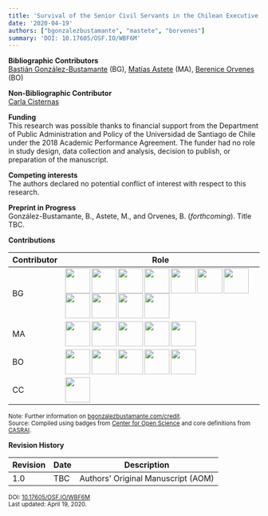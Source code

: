 ```yaml
---
title: 'Survival of the Senior Civil Servants in the Chilean Executive Branch'
date: '2020-04-19'
authors: ["bgonzalezbustamante", "mastete", "borvenes"]
summary: 'DOI: 10.17605/OSF.IO/WBF6M'
---
```


**Bibliographic Contributors** <br />
[Bastián González-Bustamante](../../) (BG), [Matías Astete](../../authors/mastete) (MA), [Berenice Orvenes](../../authors/borvenes) (BO)

**Non-Bibliographic Contributor** <br />
[Carla Cisternas](../../authors/ccisternas)

**Funding** <br />
This research was possible thanks to financial support from the Department of Public Administration and Policy of the Universidad de Santiago de Chile under the 2018 Academic Performance Agreement. The funder had no role in study design, data collection and analysis, decision to publish, or preparation of the manuscript.

**Competing interests** <br />
The authors declared no potential conflict of interest with respect to this research.

**Preprint in Progress** <br />
González-Bustamante, B., Astete, M., and Orvenes, B. (*forthcoming*). Title TBC. <br />

**Contributions** 

| Contributor | Role |
|---|---|
| BG | [<img src="../conceptualization.png" align="left" width="50" />](../conceptualization.png) [<img src="../formal_analysis.png" align="left" width="50" />](../formal_analysis.png) [<img src="../funding_acquisition.png" align="left" width="50" />](../funding_acquisition.png) [<img src="../methodology.png" align="left" width="50" />](../methodology.png) [<img src="../project_administration.png" align="left" width="50" />](../project_administration.png) [<img src="../resources.png" align="left" width="50" />](../resources.png) [<img src="../computation.png" align="left" width="50" />](../computation.png) [<img src="../supervision.png" align="left" width="50" />](../supervision.png) [<img src="../data_visualization.png" align="left" width="50" />](../data_visualization.png) [<img src="../writing_initial_draft.png" align="left" width="50" />](../writing_initial_draft.png) [<img src="../writing_review.png" align="left" width="50" />](../writing_review.png) |
| MA | [<img src="../data_curation.png" align="left" width="50" />](../data_curation.png) [<img src="../investigation.png" align="left" width="50" />](../investigation.png) [<img src="../resources.png" align="left" width="50" />](../resources.png) [<img src="../writing_initial_draft.png" align="left" width="50" />](../writing_initial_draft.png) [<img src="../writing_review.png" align="left" width="50" />](../writing_review.png) |
| BO | [<img src="../data_curation.png" align="left" width="50" />](../data_curation.png) [<img src="../investigation.png" align="left" width="50" />](../investigation.png) [<img src="../resources.png" align="left" width="50" />](../resources.png) [<img src="../writing_initial_draft.png" align="left" width="50" />](../writing_initial_draft.png) [<img src="../writing_review.png" align="left" width="50" />](../writing_review.png) |
| CC | [<img src="../testing.png" align="left" width="50" />](../testing.png) |

<small>Note: Further information on [bgonzalezbustamante.com/credit](../).</small><br />
<small>Source: Compiled using badges from [Center for Open Science](https://github.com/CenterForOpenScience/open_research_badges) and core definitions from [CASRAI](https://casrai.org/credit/).</small><br />

**Revision History**

| Revision | Date | Description |
|---|---|---|
| 1.0 | TBC | Authors' Original Manuscript (AOM) |

<small>DOI: [10.17605/OSF.IO/WBF6M](http://doi.org/10.17605/OSF.IO/WBF6M)</small><br />
<small>Last updated: April 19, 2020.</small>
